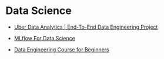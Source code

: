 # Data Science

* [Uber Data Analytics | End-To-End Data Engineering Project](https://www.youtube.com/watch?v=WpQECq5Hx9g)

* [MLflow For Data Science](https://www.youtube.com/playlist?list=PLkz_y24mlSJZrqiZ4_cLUiP0CBN5wFmTb)

* [Data Engineering Course for Beginners](https://www.youtube.com/watch?v=PHsC_t0j1dU)